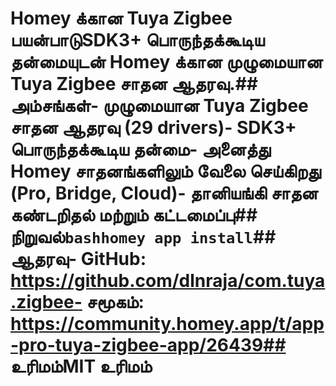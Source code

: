 # Homey க்கான Tuya Zigbee பயன்பாடுSDK3+ பொருந்தக்கூடிய தன்மையுடன் Homey க்கான முழுமையான Tuya Zigbee சாதன ஆதரவு.## அம்சங்கள்- முழுமையான Tuya Zigbee சாதன ஆதரவு (29 drivers)- SDK3+ பொருந்தக்கூடிய தன்மை- அனைத்து Homey சாதனங்களிலும் வேலை செய்கிறது (Pro, Bridge, Cloud)- தானியங்கி சாதன கண்டறிதல் மற்றும் கட்டமைப்பு## நிறுவல்```bashhomey app install```## ஆதரவு- GitHub: https://github.com/dlnraja/com.tuya.zigbee- சமூகம்: https://community.homey.app/t/app-pro-tuya-zigbee-app/26439## உரிமம்MIT உரிமம்